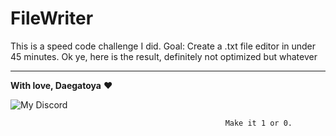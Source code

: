 # FileWriter
This is a speed code challenge I did. Goal: Create a .txt file editor in under 45 minutes. Ok ye, here is the result, definitely not optimized but whatever 

---

**With love, Daegatoya** ❤️
         
<p align="center">

![My Discord](https://discord-readme-badge.vercel.app/api?id=852663698803130389)
</p>

                                                    Make it 1 or 0.
